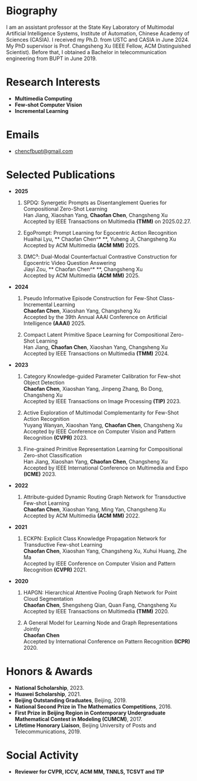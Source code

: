 # Biography
I am an assistant professor at the State Key Laboratory of Multimodal Artificial Intelligence Systems, Institute of Automation, Chinese Academy of Sciences (CASIA). I received my Ph.D. from USTC and CASIA in June 2024. My PhD supervisor is Prof. Changsheng Xu (IEEE Fellow, ACM Distinguished Scientist). Before that, I obtained a Bachelor in telecommunication engineering from BUPT in June 2019. 


<!-- * **Note: Actively seeking for either Ph.D. or industrial opportunities starting from 2022 Fall.By the way, I was a member of a special class in BUPT, which was composed of 38 top GPA students transfered from other majors. In the year of 2017, this class was officially named as the **Elite Class**.** -->

# Research Interests

* **Multimedia Computing**
* **Few-shot Computer Vision**
* **Incremental Learning**
  
<!-- # Educations

- **Sept. 2019 - Now, GPA (USTC): 3.93/4.0, Ranking: 3/192, Top: 1.6%**  
  Ph.D Candidate, Department of Electronic Engineering and Information Science, School of Information Science and Technology, University of Science and Technology of China. 
- **Sept. 2015 - Jul. 2019, GPA (BUPT): 3.80/4.0, Ranking: 27/597, Top: 4.5%**  
  Bachelor of Telecommunication Engineering, Beijing University of Posts and Telecommunications. -->

<!-- # Relevant Coursework -->
<!-- * **Undergraduate GPA (BUPT): 3.80/4.0, Ranking: 27/597, Top: 4.5%** -->
<!-- * Mathematic Analysis (94/100), Linear Algebra (97/100), Probability Theory and Mathematical Statistics (88/100), Discrete Mathematics (93/100), Engineering Mathematics (87/100), C++ Programming (84/100), Data Structure (93/100), Programming Practices (94/100), Database Technology and Applications (95/100), Signals and Systems (95/100), Digital Signal Processing (95/100), Random Signal Processing (88/100), Fundamentals of Information Theory (91/100), Principles of Communications (95/100), Pattern Recognition and Applications (97/100). -->

<!-- * **Graduate GPA (USTC): 3.93/4.0, Ranking: 3/192, Top: 1.6%** -->
<!-- * Digital Signal Processing (II) (92/100), Matrix analysis and application (89/100), Introduction to Intelligent Information Processing (95/100), Image Understanding(90/100), Statistical learning (86/100). -->

<!-- # Experiences
* **May. 2016 - Jun. 2017.**
  * Pilot Student, Data Science Center of Beijing University of Posts and Telecommunications (BUPT)
<!-- * **Oct. 2017 - Jan. 2018.**   -->
<!--   * Research Assistant: Computing Institute of Peking University -->
<!-- * **Feb. 2018 - Now**  
  * Research and Project Intern: National Laboratory of Pattern Recognition of Institute of Automation at Chinese Academy of Sciences (CASIA) --> 
  
# Emails
* chencfbupt@gmail.com
  
# Selected Publications
* **2025**
  1. SPDQ: Synergetic Prompts as Disentanglement Queries for Compositional Zero-Shot Learning   
  Han Jiang, Xiaoshan Yang, **Chaofan Chen**, Changsheng Xu  
  Accepted by IEEE Transactions on Multimedia **(TMM)** on 2025.02.27.

  2. EgoPrompt: Prompt Learning for Egocentric Action Recognition   
  Huaihai Lyu, ** Chaofan Chen^* **, Yuheng Ji, Changsheng Xu  
  Accepted by ACM Multimedia **(ACM MM)** 2025.

  3. DMC³: Dual-Modal Counterfactual Contrastive Construction for Egocentric Video Question Answering   
  Jiayi Zou, ** Chaofan Chen^* **, Changsheng Xu  
  Accepted by ACM Multimedia **(ACM MM)** 2025.
 
* **2024**
  1. Pseudo Informative Episode Construction for Few-Shot Class-Incremental Learning   
  **Chaofan Chen**, Xiaoshan Yang, Changsheng Xu  
  Accepted by the 39th Annual AAAI Conference on Artificial Intelligence **(AAAI)** 2025.

  2. Compact Latent Primitive Space Learning for Compositional Zero-Shot Learning   
  Han Jiang, **Chaofan Chen**, Xiaoshan Yang, Changsheng Xu  
  Accepted by IEEE Transactions on Multimedia **(TMM)** 2024.


* **2023**
  1. Category Knowledge-guided Parameter Calibration for Few-shot Object Detection   
  **Chaofan Chen**, Xiaoshan Yang, Jinpeng Zhang, Bo Dong, Changsheng Xu  
  Accepted by IEEE Transactions on Image Processing **(TIP)** 2023.
  
  2. Active Exploration of Multimodal Complementarity for Few-Shot Action Recognition   
  Yuyang Wanyan, Xiaoshan Yang, **Chaofan Chen**, Changsheng Xu  
  Accepted by IEEE Conference on Computer Vision and Pattern Recognition **(CVPR)** 2023.
  
  3. Fine-grained Primitive Representation Learning for Compositional Zero-shot Classification   
  Han Jiang, Xiaoshan Yang, **Chaofan Chen**, Changsheng Xu  
  Accepted by IEEE International Conference on Multimedia and Expo **(ICME)** 2023.  
  
  
* **2022**  
  1. Attribute-guided Dynamic Routing Graph Network for Transductive Few-shot Learning  
  **Chaofan Chen**, Xiaoshan Yang, Ming Yan, Changsheng Xu  
  Accepted by ACM Multimedia **(ACM MM)** 2022.
  

* **2021**  

  1. ECKPN: Explicit Class Knowledge Propagation Network for Transductive Few-shot Learning  
  **Chaofan Chen**, Xiaoshan Yang, Changsheng Xu, Xuhui Huang, Zhe Ma   
  Accepted by IEEE Conference on Computer Vision and Pattern Recognition **(CVPR)** 2021.
  
  

* **2020**  

  1. HAPGN: Hierarchical Attentive Pooling Graph Network for Point Cloud Segmentation  
  **Chaofan Chen**, Shengsheng Qian, Quan Fang, Changsheng Xu  
  Accepted by IEEE Transactions on Multimedia **(TMM)** 2020.
  
  2. A General Model for Learning Node and Graph Representations Jointly  
  **Chaofan Chen**  
  Accepted by International Conference on Pattern Recognition **(ICPR)** 2020.
  
<!--   3. Hypergraph Attention Networks  
  **Chaofan Chen**, Zelei Cheng  
  Accepted by **TrustCom** 2020. -->


# Honors & Awards
* **National Scholarship**, 2023.
* **Huawei Scholarship**, 2021.
* **Beijing Outstanding Graduates**, Beijing, 2019.
* **National Second Prize in The Mathematics Competitions**, 2016.
* **First Prize in Beijing Region in Contemporary Undergraduate Mathematical Contest in Modeling (CUMCM)**, 2017.
* **Lifetime Honorary Liaison**, Beijing University of Posts and Telecommunications, 2019.

# Social Activity
* **Reviewer for CVPR, ICCV, ACM MM, TNNLS, TCSVT and TIP**

